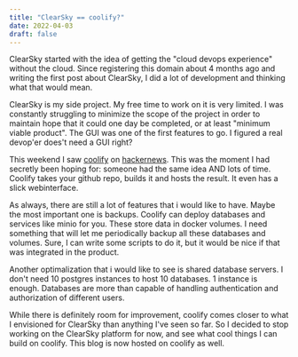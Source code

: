 ```yaml
---
title: "ClearSky == coolify?"
date: 2022-04-03
draft: false
---
```

ClearSky started with the idea of getting the "cloud devops experience" without the cloud. Since registering this domain about 4 months ago and writing the first post about ClearSky, I did a lot of development and thinking what that would mean. 

ClearSky is my side project. My free time to work on it is very limited. I was constantly struggling to minimize the scope of the project in order to maintain hope that it could one day be completed, or at least "minimum viable product". The GUI was one of the first features to go. I figured a real devop'er does't need a GUI right? 

This weekend I saw [coolify](https://coolify.io) on [hackernews](HackerNews). This was the moment I had secretly been hoping for: someone had the same idea AND lots of time. Coolify takes your github repo, builds it and hosts the result. It even has a slick webinterface. 

As always, there are still a lot of features that i would like to have. Maybe the most important one is backups. Coolify can deploy databases and services like minio for you. These store data in docker volumes. I need something that will let me periodically backup all these databases and volumes. Sure, I can write some scripts to do it, but it would be nice if that was integrated in the product.

Another optimalization that i would like to see is shared database servers. I don't need 10 postgres instances to host 10 databases. 1 instance is enough. Databases are more than capable of handling authentication and authorization of different users.

While there is definitely room for improvement, coolify comes closer to what I envisioned for ClearSky than anything I've seen so far. So I decided to stop working on the ClearSky platform for now, and see what cool things I can build on coolify. This blog is now hosted on coolify as well.